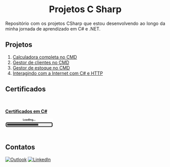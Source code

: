 <div align="center">
  <h1>Projetos C Sharp</h1>
  </div>
<p align="justify">
Repositório com os projetos CSharp que estou desenvolvendo ao longo da minha jornada de aprendizado em C# e .NET.
</p>

## Projetos
<ol>
<li><a href="https://github.com/WelbertJr/Projetos-CShap/tree/main/Projetos/Calculadora"> Calculadora completa no CMD</a></li>
<li><a href="https://github.com/WelbertJr/Projetos-CShap/tree/main/Projetos/Gestor%20de%20clientes%20no%20CMD"> Gestor de clientes no CMD</a></li>
<li><a href="https://github.com/WelbertJr/Projetos-CShap/tree/main/Projetos/Gestor%20de%20estoque%20orientado%20a%20objetos%20no%20CMD"> Gestor de estoque no CMD</a></li>
<li><a href="https://github.com/WelbertJr/Projetos-CShap/tree/main/Projetos/Interagindo%20com%20a%20Internet%20com%20C%23%20e%20HTTP"> Interagindo com a Internet com C# e HTTP</a></li> 
</ol>

<p align="justify">
 <h2>Certificados</h2></p> &ensp; 

 **[Certificados em C#](https://github.com/WelbertJr/Projetos-CShap/tree/main/Certificados)**
  </div>

<div align="justify">
  <img width="150" src="Imagens/Carregando.jpg" alt="certificados">
  <br> &ensp;

## Contatos
<a href="mailto:welbertjunior@live.com"><img alt="Outlook" src="https://img.shields.io/badge/Microsoft_Outlook-0078D4?style=for-the-badge&logo=microsoft-outlook&logoColor=white" /></a> <a href="https://www.linkedin.com/in/welbert-junior-2458b4167/"><img alt="LinkedIn" src="https://img.shields.io/badge/linkedin-%230077B5.svg?style=for-the-badge&logo=linkedin&logoColor=white"/></a>
